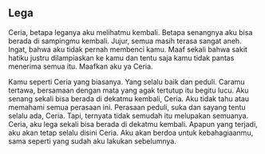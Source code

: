 ## Lega

Ceria, betapa leganya aku melihatmu kembali. Betapa senangnya aku bisa berada di sampingmu kembali.
Jujur, semua masih terasa sangat aneh. Ingat, bahwa aku tidak pernah membenci kamu. Maaf sekali bahwa sakit hatiku justru dilampiaskan ke kamu dan tentu saja kamu tidak pantas menerima semua itu.
Maafkan aku ya Ceria.

Kamu seperti Ceria yang biasanya. Yang selalu baik dan peduli. Caramu tertawa, bersamaan dengan mata yang agak tertutup itu begitu lucu. Aku senang sekali bisa berada di dekatmu kembali, Ceria.
Aku tidak tahu atau memahami semua perasaan ini. Perasaan peduli, suka dan sayang tentu selalu ada, Ceria. Tapi, ternyata tidak semudah itu melupakan semuanya.
Ceria, aku lega sekali bisa berada di dekatmu kembali. Apapun yang terjadi, aku akan tetap selalu disini Ceria. Aku akan berdoa untuk kebahagiaanmu, sama seperti yang sudah aku lakukan sebelumnya.

